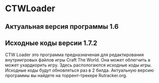 # CTWLoader

## Актуальная версия программы 1.6
## Исходные коды версии 1.7.2

CTW Loader это программа предназначеная для редактирования внутриигровых файлов игры Craft The World. Она может облегчить а может ухардкорить игру. Здесь распологаются исходные коды игры. Исходные коды будут обновляться раз в 2 билда. Актуальную версию программы вы найдете на торрент-трекере Rutracker.org.
